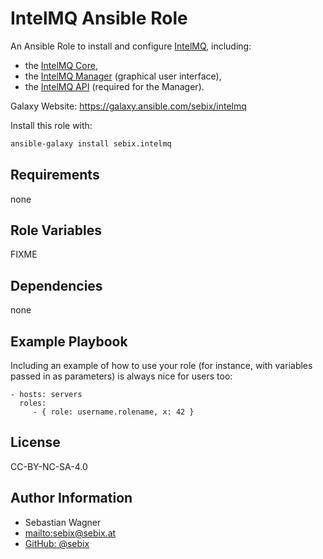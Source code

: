 IntelMQ Ansible Role
=========

An Ansible Role to install and configure [IntelMQ](https://github.com/certtools/intelmq/), including:
- the [IntelMQ Core](https://github.com/certtools/intelmq),
- the [IntelMQ Manager](https://github.com/certtools/intelmq-manager) (graphical user interface),
- the [IntelMQ API](https://github.com/certtools/intelmq-api) (required for the Manager).

Galaxy Website: https://galaxy.ansible.com/sebix/intelmq

Install this role with:
```bash
ansible-galaxy install sebix.intelmq
```

Requirements
------------

none

Role Variables
--------------

FIXME

Dependencies
------------

none

Example Playbook
----------------

Including an example of how to use your role (for instance, with variables passed in as parameters) is always nice for users too:

    - hosts: servers
      roles:
         - { role: username.rolename, x: 42 }

License
-------

CC-BY-NC-SA-4.0

Author Information
------------------

- Sebastian Wagner
- [mailto:sebix@sebix.at](sebix@sebix.at)
- [GitHub: @sebix](https://github.com/sebix)
